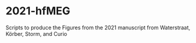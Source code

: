 # 2021-hfMEG
Scripts to produce the Figures from the 2021 manuscript from Waterstraat, Körber, Storm, and Curio
